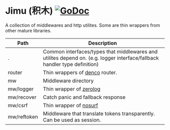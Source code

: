 Jimu (积木) [![GoDoc](https://godoc.org/github.com/huangjunwen/jimu?status.svg)](http://godoc.org/github.com/huangjunwen/jimu)
===

A collection of middlewares and http utilites. Some are thin wrappers from other mature libraries.

| **Path** | **Description** |
|----------|-----------------|
| . | Common interfaces/types that middlewares and utilites depend on. (e.g. logger interface/fallback handler type definition) |
| router | Thin wrappers of [denco](https://github.com/naoina/denco) router. |
| mw | Middleware directory |
| mw/logger | Thin wrapper of [zerolog](https://github.com/rs/zerolog) |
| mw/recover | Catch panic and fallback response |
| mw/csrf | Thin wrapper of [nosurf](https://github.com/justinas/nosurf) |
| mw/reftoken | Middleware that translate tokens transparently. Can be used as session. |

